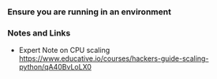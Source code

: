 ### Ensure you are running in an environment

### Notes and Links

- Expert Note on CPU scaling <br />
https://www.educative.io/courses/hackers-guide-scaling-python/qA40BvLoLX0 